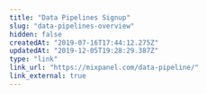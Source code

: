 ```yaml
---
title: "Data Pipelines Signup"
slug: "data-pipelines-overview"
hidden: false
createdAt: "2019-07-16T17:44:12.275Z"
updatedAt: "2019-12-05T19:28:29.387Z"
type: "link"
link_url: "https://mixpanel.com/data-pipeline/"
link_external: true
---
```

